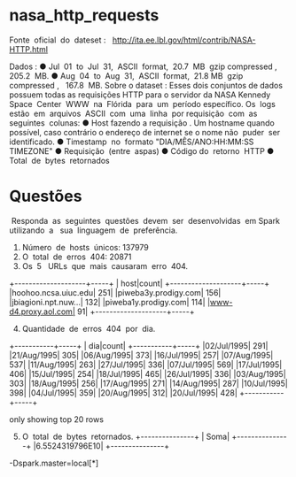 # nasa_http_requests

Fonte​ ​ oficial​ ​ do​ ​ dateset​ : ​ ​ http://ita.ee.lbl.gov/html/contrib/NASA-HTTP.html

Dados​ :
● Jul​ ​ 01​ ​ to​ ​ Jul​ ​ 31,​ ​ ASCII​ ​ format,​ ​ 20.7​ ​ MB​ ​ gzip​ ​ compressed​ , ​ ​ 205.2​ ​ MB.
● Aug​ ​ 04​ ​ to​ ​ Aug​ ​ 31,​ ​ ASCII​ ​ format,​ ​ 21.8​ ​ MB​ ​ gzip​ ​ compressed​ , ​ ​ 167.8​ ​ MB.
Sobre o dataset​ : Esses dois conjuntos de dados possuem todas as requisições HTTP para o servidor da NASA Kennedy
Space​ ​ Center​ ​ WWW​ ​ na​ ​ Flórida​ ​ para​ ​ um​ ​ período​ ​ específico.
Os​ ​ logs​ ​ estão​ ​ em​ ​ arquivos​ ​ ASCII​ ​ com​ ​ uma​ ​ linha​ ​ por​ ​ requisição​ ​ com​ ​ as​ ​ seguintes​ ​ colunas:
● Host fazendo a requisição​ . Um hostname quando possível, caso contrário o endereço de internet se o nome
não​ ​ puder​ ​ ser​ ​ identificado.
● Timestamp​ ​ no​ ​ formato​ ​ "DIA/MÊS/ANO:HH:MM:SS​ ​ TIMEZONE"
● Requisição​ ​ (entre​ ​ aspas)
● Código​ ​ do​ ​ retorno​ ​ HTTP
● Total​ ​ de​ ​ bytes​ ​ retornados

# Questões
​
Responda​ ​ as​ ​ seguintes​ ​ questões​ ​ devem​ ​ ser​ ​ desenvolvidas​ ​ em​ ​ Spark​ ​ utilizando​ ​ a ​ ​ sua​ ​ linguagem​ ​ de​ ​ preferência.
1. Número​ ​ de​ ​ hosts​ ​ únicos: 137979
2. O​ ​ total​ ​ de​ ​ erros​ ​ 404:  20871
3. Os​ ​ 5 ​ ​ URLs​ ​ que​ ​ mais​ ​ causaram​ ​ erro​ ​ 404.

+--------------------+-----+
|                host|count|
+--------------------+-----+
|hoohoo.ncsa.uiuc.edu|  251|
|piweba3y.prodigy.com|  156|
|jbiagioni.npt.nuw...|  132|
|piweba1y.prodigy.com|  114|
|www-d4.proxy.aol.com|   91|
+--------------------+-----+


4. Quantidade​ ​ de​ ​ erros​ ​ 404​ ​ por​ ​ dia.

+-----------+-----+
|        dia|count|
+-----------+-----+
|02/Jul/1995|  291|
|21/Aug/1995|  305|
|06/Aug/1995|  373|
|16/Jul/1995|  257|
|07/Aug/1995|  537|
|11/Aug/1995|  263|
|27/Jul/1995|  336|
|07/Jul/1995|  569|
|17/Jul/1995|  406|
|15/Jul/1995|  254|
|18/Jul/1995|  465|
|26/Jul/1995|  336|
|03/Aug/1995|  303|
|18/Aug/1995|  256|
|17/Aug/1995|  271|
|14/Aug/1995|  287|
|10/Jul/1995|  398|
|04/Jul/1995|  359|
|20/Aug/1995|  312|
|20/Jul/1995|  428|
+-----------+-----+

only showing top 20 rows


5. O​ ​ total​ ​ de​ ​ bytes​ ​ retornados.
+---------------+
|           Soma|
+---------------+
|6.5524319796E10|
+---------------+

-Dspark.master=local[*]
